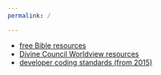 ```yaml
---
permalink: /

---
```


- [free Bible resources](./bible_resources.md)
- [Divine Council Worldview resources](./divine_council.md)
- [developer coding standards (from 2015)](./coding_standards.md)
